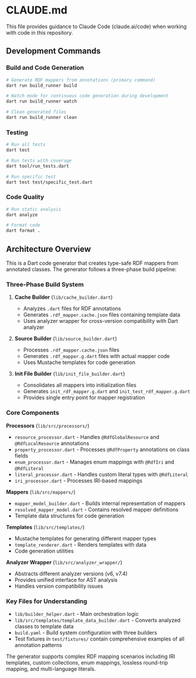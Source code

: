 # CLAUDE.md

This file provides guidance to Claude Code (claude.ai/code) when working with code in this repository.

## Development Commands

### Build and Code Generation
```bash
# Generate RDF mappers from annotations (primary command)
dart run build_runner build

# Watch mode for continuous code generation during development
dart run build_runner watch

# Clean generated files
dart run build_runner clean
```

### Testing
```bash
# Run all tests
dart test

# Run tests with coverage
dart tool/run_tests.dart

# Run specific test
dart test test/specific_test.dart
```

### Code Quality
```bash
# Run static analysis
dart analyze

# Format code
dart format .
```

## Architecture Overview

This is a Dart code generator that creates type-safe RDF mappers from annotated classes. The generator follows a three-phase build pipeline:

### Three-Phase Build System

1. **Cache Builder** (`lib/cache_builder.dart`)
   - Analyzes `.dart` files for RDF annotations
   - Generates `.rdf_mapper.cache.json` files containing template data
   - Uses analyzer wrapper for cross-version compatibility with Dart analyzer

2. **Source Builder** (`lib/source_builder.dart`) 
   - Processes `.rdf_mapper.cache.json` files
   - Generates `.rdf_mapper.g.dart` files with actual mapper code
   - Uses Mustache templates for code generation

3. **Init File Builder** (`lib/init_file_builder.dart`)
   - Consolidates all mappers into initialization files
   - Generates `init_rdf_mapper.g.dart` and `init_test_rdf_mapper.g.dart`
   - Provides single entry point for mapper registration

### Core Components

**Processors** (`lib/src/processors/`)
- `resource_processor.dart` - Handles `@RdfGlobalResource` and `@RdfLocalResource` annotations
- `property_processor.dart` - Processes `@RdfProperty` annotations on class fields
- `enum_processor.dart` - Manages enum mappings with `@RdfIri` and `@RdfLiteral`
- `literal_processor.dart` - Handles custom literal types with `@RdfLiteral`
- `iri_processor.dart` - Processes IRI-based mappings

**Mappers** (`lib/src/mappers/`)
- `mapper_model_builder.dart` - Builds internal representation of mappers
- `resolved_mapper_model.dart` - Contains resolved mapper definitions
- Template data structures for code generation

**Templates** (`lib/src/templates/`)
- Mustache templates for generating different mapper types
- `template_renderer.dart` - Renders templates with data
- Code generation utilities

**Analyzer Wrapper** (`lib/src/analyzer_wrapper/`)
- Abstracts different analyzer versions (v6, v7.4)
- Provides unified interface for AST analysis
- Handles version compatibility issues

### Key Files for Understanding

- `lib/builder_helper.dart` - Main orchestration logic
- `lib/src/templates/template_data_builder.dart` - Converts analyzed classes to template data
- `build.yaml` - Build system configuration with three builders
- Test fixtures in `test/fixtures/` contain comprehensive examples of all annotation patterns

The generator supports complex RDF mapping scenarios including IRI templates, custom collections, enum mappings, lossless round-trip mapping, and multi-language literals.